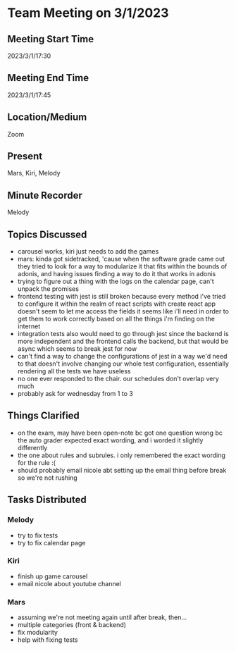 # Team Meeting on 3/1/2023

## Meeting Start Time
2023/3/1/17:30

## Meeting End Time
2023/3/1/17:45

## Location/Medium
Zoom

## Present
Mars, Kiri, Melody

## Minute Recorder
Melody

## Topics Discussed
- carousel works, kiri just needs to add the games
- mars: kinda got sidetracked, 'cause when the software grade came out they tried to look for a way to modularize it that fits within the bounds of adonis, and having issues finding a way to do it that works in adonis
- trying to figure out a thing with the logs on the calendar page, can't unpack the promises
- frontend testing with jest is still broken because every method i've tried to configure it within the realm of react scripts with create react app doesn't seem to let me access the fields it seems like i'll need in order to get them to work correctly based on all the things i'm finding on the internet
- integration tests also would need to go through jest since the backend is more independent and the frontend calls the backend, but that would be async which seems to break jest for now
- can't find a way to change the configurations of jest in a way we'd need to that doesn't involve changing our whole test configuration, essentially rendering all the tests we have useless
- no one ever responded to the chair. our schedules don't overlap very much
- probably ask for wednesday from 1 to 3
## Things Clarified
- on the exam, may have been open-note bc got one question wrong bc the auto grader expected exact wording, and i worded it slightly differently
- the one about rules and subrules. i only remembered the exact wording for the rule :(
- should probably email nicole abt setting up the email thing before break so we're not rushing
## Tasks Distributed
### Melody
- try to fix tests
- try to fix calendar page
### Kiri
- finish up game carousel
- email nicole about youtube channel
### Mars
- assuming we're not meeting again until after break, then…
- multiple categories (front & backend)
- fix modularity
- help with fixing tests

